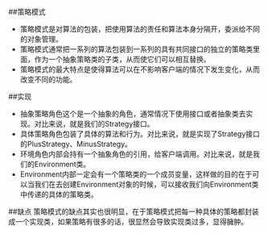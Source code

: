 ##策略模式
- 策略模式是对算法的包装，把使用算法的责任和算法本身分隔开，委派给不同的对象管理。
- 策略模式通常把一系列的算法包装到一系列的具有共同接口的独立的策略类里面，作为一个抽象策略类的子类，从而使它们可以相互替换。
- 策略模式的最大特点是使得算法可以在不影响客户端的情况下发生变化，从而改变不同的功能。

##实现
- 抽象策略角色这个是一个抽象的角色，通常情况下使用接口或者抽象类去实现。对比来说，就是我们的Strategy接口。
- 具体策略角色包装了具体的算法和行为。对比来说，就是实现了Strategy接口的PlusStrategy、MinusStrategy。
- 环境角色内部会持有一个抽象角色的引用，给客户端调用。对比来说，就是我们的Environment类。
- Environment内部一定会有一个策略类的一个成员变量，这样做的目的在于可以当我们在去创建Environment对象的时候，可以接收我们向Environment类中传递的具体的策略类。

##缺点
策略模式的缺点其实也很明显，在于策略模式把每一种具体的策略都封装成一个实现类，如果策略有很多的话，很显然会导致实现类过多，显得臃肿。


